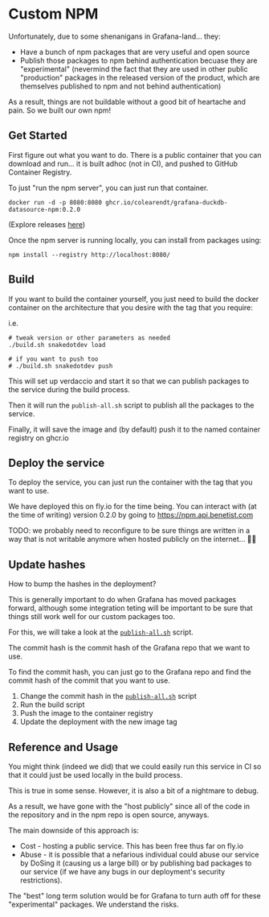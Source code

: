 # Custom NPM

Unfortunately, due to some shenanigans in Grafana-land... they:

- Have a bunch of npm packages that are very useful and open source
- Publish those packages to npm behind authentication becuase they are
  "experimental" (nevermind the fact that they are used in other public
"production" packages in the released version of the product, which are
themselves published to npm and not behind authentication)

As a result, things are not buildable without a good bit of heartache and pain.
So we built our own npm!

## Get Started

First figure out what you want to do. There is a public container that you can
download and run...  it is built adhoc (not in CI), and pushed to GitHub
Container Registry.

To just "run the npm server", you can just run that container.

```
docker run -d -p 8080:8080 ghcr.io/colearendt/grafana-duckdb-datasource-npm:0.2.0
```
(Explore releases [here](https://github.com/users/colearendt/packages/container/package/grafana-duckdb-datasource-npm))

Once the npm server is running locally, you can install from packages using:

```
npm install --registry http://localhost:8080/
```

## Build

If you want to build the container yourself, you just need to build the docker container on the architecture that you desire with the tag that you require:

i.e.
```
# tweak version or other parameters as needed
./build.sh snakedotdev load

# if you want to push too
# ./build.sh snakedotdev push
```

This will set up verdaccio and start it so that we can publish packages to the service during the build process.

Then it will run the `publish-all.sh` script to publish all the packages to the service.

Finally, it will save the image and (by default) push it to the named container registry on ghcr.io

## Deploy the service

To deploy the service, you can just run the container with the tag that you want to use.

We have deployed this on fly.io for the time being. You can interact with (at the time of writing) version 0.2.0 by going to https://npm.api.benetist.com

TODO: we probably need to reconfigure to be sure things are written in a way that is not writable anymore when hosted publicly on the internet... 🤷‍♂️

## Update hashes

How to bump the hashes in the deployment? 

This is generally important to do when Grafana has moved packages forward, although some integration teting will be important to be sure that things still work well for our custom packages too.

For this, we will take a look at the [`publish-all.sh`](./publish-all.sh) script.

The commit hash is the commit hash of the Grafana repo that we want to use.

To find the commit hash, you can just go to the Grafana repo and find the commit hash of the commit that you want to use.

1. Change the commit hash in the [`publish-all.sh`](./publish-all.sh) script
2. Run the build script
3. Push the image to the container registry
4. Update the deployment with the new image tag

## Reference and Usage

You might think (indeed we did) that we could easily run this service in CI so
that it could just be used locally in the build process.

This is true in some sense. However, it is also a bit of a nightmare to debug.

As a result, we have gone with the "host publicly" since all of the code in the repository and in the npm repo is open source, anyways.

The main downside of this approach is:
- Cost - hosting a public service. This has been free thus far on fly.io
- Abuse - it is possible that a nefarious individual could abuse our service by
DoSing it (causing us a large bill) or by publishing bad packages to our service
(if we have any bugs in our deployment's security restrictions).

The "best" long term solution would be for Grafana to turn auth off for these "experimental" packages. We understand the risks.
